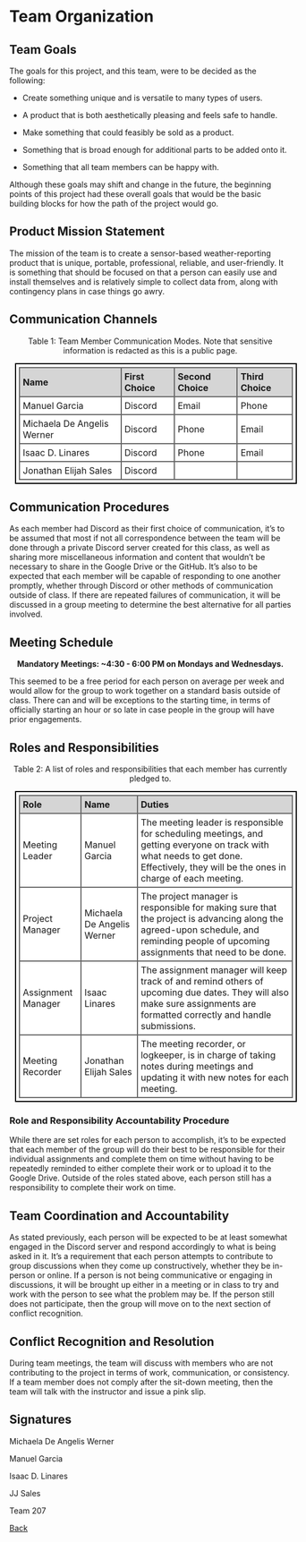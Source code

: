 <style>
table, th, td {
  border: 2px solid black;
  border-collapse: collapse;
  margin: 10px;
  padding: 5px;
}
th, td {
  border-color: #666666;
  background-color: #FFFFFF;
  text-align: left;
}
th {
  background-color: #D5D5D5;
}
</style>

# Team Organization

## Team Goals

The goals for this project, and this team, were to be decided as the following:

* Create something unique and is versatile to many types of users.

* A product that is both aesthetically pleasing and feels safe to handle. 

* Make something that could feasibly be sold as a product. 

* Something that is broad enough for additional parts to be added onto it. 

* Something that all team members can be happy with.

Although these goals may shift and change in the future, the beginning points of this project had these overall goals that would be the basic building blocks for how the path of the project would go. 

## Product Mission Statement

The mission of the team is to create a sensor-based weather-reporting product that is unique, portable, professional, reliable, and user-friendly. It is something that should be focused on that a person can easily use and install themselves and is relatively simple to collect data from, along with contingency plans in case things go awry.

## Communication Channels

<p align="center">
Table 1: Team Member Communication Modes. Note that sensitive information is redacted as this is a public page.
</p>
  
| Name  | First Choice | Second Choice | Third Choice | 
| ------------- | ------------- | ------------- | ------------- | 
| Manuel Garcia | Discord | Email | Phone |
| Michaela De Angelis Werner | Discord | Phone | Email|
| Isaac D. Linares | Discord | Phone | Email |
| Jonathan Elijah Sales | Discord | 

## Communication Procedures
As each member had Discord as their first choice of communication, it’s to be assumed that most if not all correspondence
between the team will be done through a private Discord server created for this class, as well as sharing more miscellaneous
information and content that wouldn’t be necessary to share in the Google Drive or the GitHub. It’s also to be expected that 
each member will be capable of responding to one another promptly, whether through Discord or other methods of 
communication outside of class. If there are repeated failures of communication, it will be discussed in a group meeting to 
determine the best alternative for all parties involved. 

## Meeting Schedule

<p align="center">
<b>Mandatory Meetings: ~4:30 - 6:00 PM on Mondays and Wednesdays.</b>
</p>

This seemed to be a free period for each person on average per week and would allow for the group to work together on a 
standard basis outside of class. There can and will be exceptions to the starting time, in terms of officially starting 
an hour or so late in case people in the group will have prior engagements. 

## Roles and Responsibilities

<p align="center">
Table 2: A list of roles and responsibilities that each member has currently pledged to.
</p>

| Role | Name | Duties |
| ------------- | ------------- | ------------- |
| Meeting Leader | Manuel Garcia | The meeting leader is responsible for scheduling meetings, and getting everyone on track with what needs to get done. Effectively, they will be the ones in charge of each meeting. |
| Project Manager | Michaela De Angelis Werner | The project manager is responsible for making sure that the project is advancing along the agreed-upon schedule, and reminding people of upcoming assignments that need to be done. |
| Assignment Manager | Isaac Linares | The assignment manager will keep track of and remind others of upcoming due dates. They will also make sure assignments are formatted correctly and handle submissions. |
| Meeting Recorder | Jonathan Elijah Sales | The meeting recorder, or logkeeper, is in charge of taking notes during meetings and updating it with new notes for each meeting. |

### Role and Responsibility Accountability Procedure

While there are set roles for each person to accomplish, it’s to be expected that each member of the group will do their 
best to be responsible for their individual assignments and complete them on time without having to be repeatedly
reminded to either complete their work or to upload it to the Google Drive. Outside of the roles stated above, each person 
still has a responsibility to complete their work on time. 

## Team Coordination and Accountability

As stated previously, each person will be expected to be at least somewhat engaged in the Discord server and respond 
accordingly to what is being asked in it. It’s a requirement that each person attempts to contribute to group discussions 
when they come up constructively, whether they be in-person or online. If a person is not being communicative or 
engaging in discussions, it will be brought up either in a meeting or in class to try and work with the person to 
see what the problem may be. If the person still does not participate, then the group will move on to the next section of 
conflict recognition. 	

## Conflict Recognition and Resolution

During team meetings, the team will discuss with members who are not contributing to the project in terms of work, 
communication, or consistency. If a team member does not comply after the sit-down meeting, then the team will talk 
with the instructor and issue a pink slip.

## Signatures

Michaela De Angelis Werner

Manuel Garcia

Isaac D. Linares

JJ Sales

Team 207

[Back](/team207-s2024)
